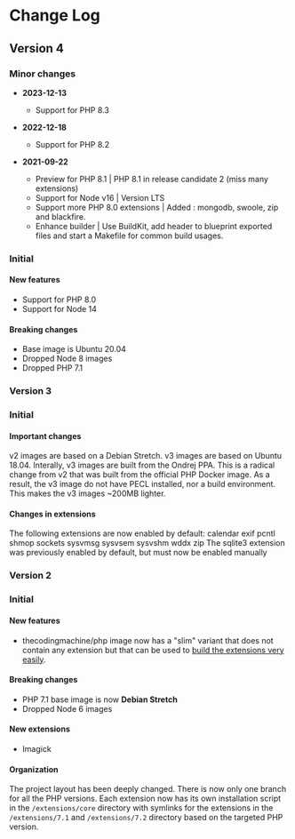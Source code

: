 # Change Log

## Version 4

### Minor changes

* **2023-12-13**
  * Support for PHP 8.3

* **2022-12-18**
  * Support for PHP 8.2

* **2021-09-22** 
  * Preview for PHP 8.1 | PHP 8.1 in release candidate 2 (miss many extensions)
  * Support for Node v16 | Version LTS
  * Support more PHP 8.0 extensions | Added : mongodb, swoole, zip and blackfire.
  * Enhance builder | Use BuildKit, add header to blueprint exported files and start a Makefile for common build usages.

### Initial

#### New features

- Support for PHP 8.0
- Support for Node 14

#### Breaking changes

- Base image is Ubuntu 20.04
- Dropped Node 8 images
- Dropped PHP 7.1

### Version 3

### Initial

#### Important changes

v2 images are based on a Debian Stretch. v3 images are based on Ubuntu 18.04.
Interally, v3 images are built from the Ondrej PPA. This is a radical change from v2 that was built from the official PHP Docker image. As a result, the v3 image do not have PECL installed, nor a build environment. This makes the v3 images ~200MB lighter.

#### Changes in extensions

The following extensions are now enabled by default: calendar exif pcntl shmop sockets sysvmsg sysvsem sysvshm wddx zip
The sqlite3 extension was previously enabled by default, but must now be enabled manually

### Version 2

### Initial

#### New features

- thecodingmachine/php image now has a "slim" variant that does not contain any extension but that can be used
  to [build the extensions very easily](https://github.com/thecodingmachine/docker-images-php/blob/dfdaa984f0fcc3d66a1b9fef5a6643582deb4d0d/README.md#compiling-extensions-in-the-slim-image).

#### Breaking changes

- PHP 7.1 base image is now **Debian Stretch**
- Dropped Node 6 images

#### New extensions

- Imagick

#### Organization

The project layout has been deeply changed. There is now only one branch for all the PHP versions.
Each extension now has its own installation script in the `/extensions/core` directory with symlinks for the 
extensions in the `/extensions/7.1` and `/extensions/7.2` directory based on the targeted PHP version.
